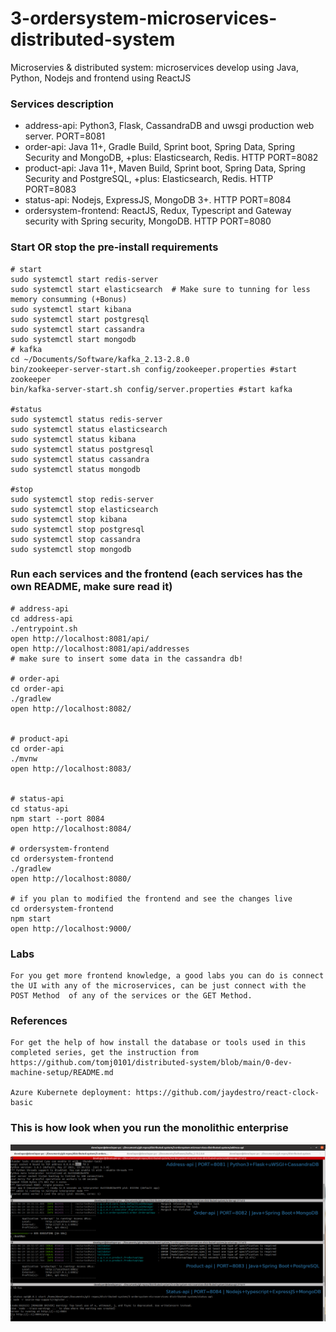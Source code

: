 # 3-ordersystem-microservices-distributed-system
Microservies & distributed system: microservices develop using Java, Python, Nodejs and frontend using ReactJS

### Services description
- address-api: Python3, Flask, CassandraDB and uwsgi production web server. PORT=8081
- order-api: Java 11+, Gradle Build,  Sprint boot, Spring Data, Spring Security and MongoDB, +plus: Elasticsearch, Redis. HTTP PORT=8082
- product-api: Java 11+, Maven Build, Sprint boot, Spring Data, Spring Security and PostgreSQL, +plus: Elasticsearch, Redis. HTTP PORT=8083
- status-api: Nodejs, ExpressJS, MongoDB 3+. HTTP PORT=8084
- ordersystem-frontend: ReactJS, Redux, Typescript and Gateway security with Spring security, MongoDB. HTTP PORT=8080

### Start OR stop the pre-install requirements
```
# start
sudo systemctl start redis-server
sudo systemctl start elasticsearch  # Make sure to tunning for less memory consumming (+Bonus)
sudo systemctl start kibana
sudo systemctl start postgresql
sudo systemctl start cassandra
sudo systemctl start mongodb
# kafka
cd ~/Documents/Software/kafka_2.13-2.8.0
bin/zookeeper-server-start.sh config/zookeeper.properties #start zookeeper
bin/kafka-server-start.sh config/server.properties #start kafka

#status
sudo systemctl status redis-server
sudo systemctl status elasticsearch  
sudo systemctl status kibana
sudo systemctl status postgresql
sudo systemctl status cassandra
sudo systemctl status mongodb

#stop
sudo systemctl stop redis-server
sudo systemctl stop elasticsearch  
sudo systemctl stop kibana
sudo systemctl stop postgresql
sudo systemctl stop cassandra
sudo systemctl stop mongodb

```


### Run each services and the frontend (each services has the own README, make sure read it)
```
# address-api
cd address-api
./entrypoint.sh
open http://localhost:8081/api/
open http://localhost:8081/api/addresses
# make sure to insert some data in the cassandra db!

# order-api
cd order-api
./gradlew
open http://localhost:8082/


# product-api
cd order-api
./mvnw
open http://localhost:8083/


# status-api
cd status-api
npm start --port 8084
open http://localhost:8084/

# ordersystem-frontend
cd ordersystem-frontend
./gradlew
open http://localhost:8080/

# if you plan to modified the frontend and see the changes live
cd ordersystem-frontend
npm start
open http://localhost:9000/
```


### Labs
```
For you get more frontend knowledge, a good labs you can do is connect the UI with any of the microservices, can be just connect with the POST Method  of any of the services or the GET Method.
```


### References
```
For get the help of how install the database or tools used in this completed series, get the instruction from https://github.com/tomj0101/distributed-system/blob/main/0-dev-machine-setup/README.md

Azure Kubernete deployment: https://github.com/jaydestro/react-clock-basic
```

### This is how look when you run the monolithic enterprise
![Ditributed-system-microservices-Screenshot-1](docs/screenshot/Ditributed-system-microservices-Screenshot-1.png)
